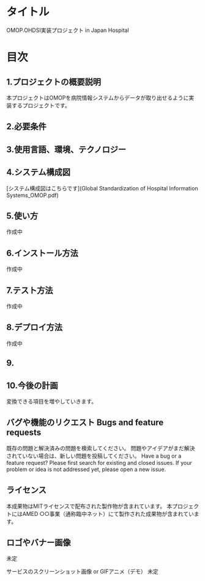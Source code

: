 # タイトル
OMOP.OHDSI実装プロジェクト in Japan Hospital

# 目次
## 1.プロジェクトの概要説明
本プロジェクトはOMOPを病院情報システムからデータが取り出せるように実装するプロジェクトです。
## 2.必要条件

## 3.使用言語、環境、テクノロジー
## 4.システム構成図
[システム構成図はこちらです](Global Standardization of Hospital Information Systems_OMOP.pdf)
## 5.使い方
作成中
## 6.インストール方法
作成中
## 7.テスト方法
作成中
## 8.デプロイ方法
作成中
## 9.

## 10.今後の計画
変換できる項目を増やしていきます。
## バグや機能のリクエスト Bugs and feature requests
既存の問題と解決済みの問題を検索してください。 問題やアイデアがまだ解決されていない場合は、新しい問題を投稿してください。
Have a bug or a feature request? Please first search for existing and closed issues. If your problem or idea is not addressed yet, please open a new issue.
## ライセンス
本成果物はMITライセンスで配布された製作物が含まれています。
本プロジェクトにはAMED ○○事業（通称臨中ネット）にて製作された成果物が含まれています。
## ロゴやバナー画像
未定


サービスのスクリーンショット画像 or GIFアニメ（デモ）
未定
